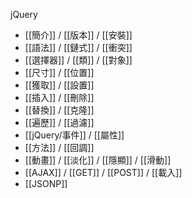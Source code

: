 jQuery
- [[簡介]] / [[版本]] / [[安裝]]
- [[語法]] / [[鏈式]] / [[衝突]]
- [[選擇器]] / [[類]] / [[對象]]
- [[尺寸]] / [[位置]]
- [[獲取]] / [[設置]]
- [[插入]] / [[刪除]]
- [[替換]] / [[克隆]]
- [[遍歷]] / [[過濾]]
- [[jQuery/事件]] / [[屬性]]
- [[方法]] / [[回調]]
- [[動畫]] / [[淡化]] / [[隱顯]] / [[滑動]]
- [[AJAX]] / [[GET]] / [[POST]] / [[載入]]
- [[JSONP]]
